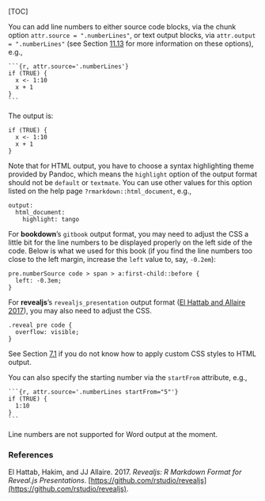 [TOC]

You can add line numbers to either source code blocks, via the chunk option `attr.source = ".numberLines"`, or text output blocks, via `attr.output = ".numberLines"` (see Section [11.13]($Add-Attributes-To-Text-Output-Blocks) for more information on these options), e.g.,

    ```{r, attr.source='.numberLines'}
    if (TRUE) {
      x <- 1:10
      x + 1
    }
    ```

The output is:

    if (TRUE) {
      x <- 1:10
      x + 1
    }

Note that for HTML output, you have to choose a syntax highlighting theme provided by Pandoc, which means the `highlight` option of the output format should not be `default` or `textmate`. You can use other values for this option listed on the help page `?rmarkdown::html_document`, e.g.,

    output:
      html_document:
        highlight: tango

For **bookdown**’s `gitbook` output format, you may need to adjust the CSS a little bit for the line numbers to be displayed properly on the left side of the code. Below is what we used for this book (if you find the line numbers too close to the left margin, increase the `left` value to, say, `-0.2em`):

    pre.numberSource code > span > a:first-child::before {
      left: -0.3em;
    }

For **revealjs**’s `revealjs_presentation` output format ([El Hattab and Allaire 2017](#ref-R-revealjs)), you may also need to adjust the CSS.

    .reveal pre code {
      overflow: visible;
    }

See Section [7.1]($Apply-Custom-CSS) if you do not know how to apply custom CSS styles to HTML output.

You can also specify the starting number via the `startFrom` attribute, e.g.,

    ```{r, attr.source='.numberLines startFrom="5"'}
    if (TRUE) {
      1:10
    }
    ```

Line numbers are not supported for Word output at the moment.

### References[](https://bookdown.org/yihui/rmarkdown-cookbook/references.html#references)

El Hattab, Hakim, and JJ Allaire. 2017. _Revealjs: R Markdown Format for Reveal.js Presentations_. [https://github.com/rstudio/revealjs](https://github.com/rstudio/revealjs).
